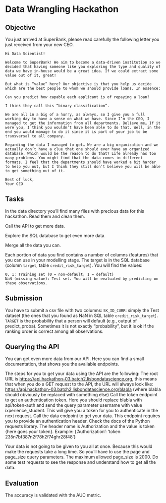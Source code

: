 # Data Wrangling Hackathon

## Objective

You just arrived at SuperBank, please read carefully the following letter you just received from your new CEO.


```
Hi Data Scientist!

Welcome to SuperBank! We aim to become a data-driven institution so we decided that having someone like you exploring the type and quality of data we have in-house would be a great idea. If we could extract some value out of it, great!

But what is “value” here? Our objective is that you help us decide which are the best people to whom we should provide loans. In essence:

Can you predict how capable each applicant is of repaying a loan?

I think they call this “binary classification”.

We are all in a big of a hurry, as always, so I give you a full working day to have a sense on what we have. Since I’m the CEO, I managed to get the information from all departments. Believe me… If it were you, I think you wouldn’t have been able to do that. Well, in the end you would manage to do it since it is part of your job to be transversal to all company.

Regarding the data I managed to get… We are a big organization and we actually don’t have a clue that one should ever have an organized database. Which would be the reason to do that? Life already has too many problems. You might find that the data comes in different formats. I feel that the departments should have worked a bit harder to help you out, but I think they still don’t believe you will be able to get something out of it.

Best of luck,
Your CEO
```


## Tasks

In the data directory you’ll find many files with precious data for this hackathon. Read them and clean them.

Call the API to get more data.

Explore the SQL database to get even more data.

Merge all the data you can. 

Each portion of data you find contains a number of columns (features) that you can use in your modelling stage.
The target is in the SQL database (column `target`, table `credit_risk_target`). You will find the values:

```
0, 1: Training set (0 = non-default; 1 = default)
NaN (missing value): Test set. You will be evaluated by predicting on these observations.
```

## Submission

You have to submit a csv file with two columns:
`SK_ID_CURR`: simply the Test dataset (the ones that you found as NaN in SQL table `credit_risk_target`).
`TARGET` is the probability that a person will default (e.g., output of predict_proba). Sometimes it is not exactly “probability”, but it is ok if the ranking order is correct among all observations.


## Querying the API
You can get even more data from our API.
Here you can find a small documentation, that shows you the available endpoints.

The steps for you to get your data using the API are the following:
The root URL is https://api.hackathon-03.batch2.lisbondatascience.org, this means that when you do a GET request to the API, the URL will always look like: https://api.hackathon-03.batch2.lisbondatascience.org/blabla (where blabla should obviously be replaced with something else)
Call the token endpoint to get an authentication token. Here you should replace blabla with api/token-auth and send the query parameter username with value ixperience_student. This will give you a token for you to authenticate in the next request.
Call the data endpoint to get your data.
This endpoint requires you to provide an authentication header. Check the docs of the Python requests library. The header name is Authorization and the value is token {here goes your token}. Example:
{‘Authorization’: ‘token 235n7bf387n2f78h2f74ghr28f48’}

Your data is not going to be given to you all at once. Because this would make the requests take a long time. So you’ll have to use the page and page_size query parameters. The maximum allowed page_size is 2000. Do some test requests to see the response and understand how to get all the data.

## Evaluation

The accuracy is validated with the AUC metric.

